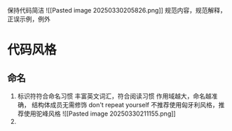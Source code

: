 保持代码简洁
![[Pasted image 20250330205826.png]]
规范内容，规范解释，正误示例，例外
# 代码风格
## 命名
1. 标识符符合命名习惯
		丰富英文词汇，符合阅读习惯
		作用域越大，命名越准确，
		结构体成员无需修饰 don't repeat yourself
		不推荐使用匈牙利风格，推荐使用驼峰风格
		![[Pasted image 20250330211155.png]]
1. 